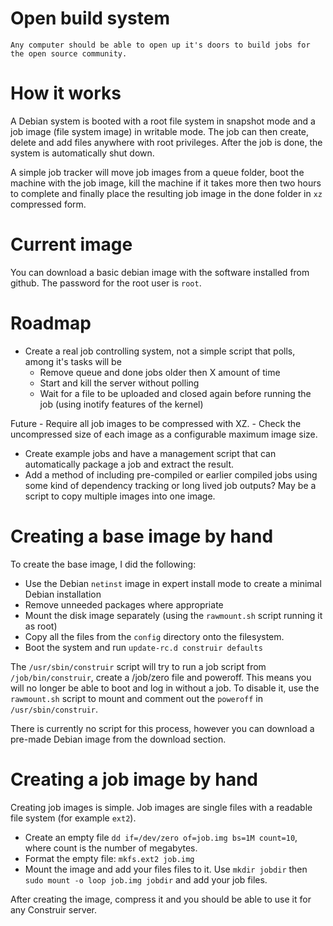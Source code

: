 Open build system
=================

    Any computer should be able to open up it's doors to build jobs for the open source community.

How it works
============
A Debian system is booted with a root file system in snapshot mode and a job image (file system image) in writable mode. The job can then create, delete and add files anywhere with root privileges. After the job is done, the system is automatically shut down.

A simple job tracker will move job images from a queue folder, boot the machine with the job image, kill the machine if it takes more then two hours to complete and finally place the resulting job image in the done folder in `xz` compressed form.

Current image
=============
You can download a basic debian image with the software installed from github. The password for the root user is `root`.

Roadmap
=======
- Create a real job controlling system, not a simple script that polls, among it's tasks will be
    - Remove queue and done jobs older then X amount of time
    - Start and kill the server without polling
    - Wait for a file to be uploaded and closed again before running the job (using inotify features of the kernel)

Future
    - Require all job images to be compressed with XZ.
    - Check the uncompressed size of each image as a configurable maximum image size.
- Create example jobs and have a management script that can automatically package a job and extract the result.
- Add a method of including pre-compiled or earlier compiled jobs using some kind of dependency tracking or long lived job outputs? May be a script to copy multiple images into one image.

Creating a base image by hand
=============================
To create the base image, I did the following:

 - Use the Debian `netinst` image in expert install mode to create a minimal Debian installation
 - Remove unneeded packages where appropriate
 - Mount the disk image separately (using the `rawmount.sh` script running it as root)
 - Copy all the files from the `config` directory onto the filesystem.
 - Boot the system and run `update-rc.d construir defaults`

The `/usr/sbin/construir` script will try to run a job script from `/job/bin/construir`,
create a /job/zero file and poweroff.
This means you will no longer be able to boot and log in without a job. 
To disable it, use the `rawmount.sh` script to mount and comment out
the `poweroff` in `/usr/sbin/construir`. 

There is currently no script for this process, however you can download a pre-made Debian image from the download section.

Creating a job image by hand
============================
Creating job images is simple. Job images are single files with a readable file system (for example `ext2`).

 - Create an empty file `dd if=/dev/zero of=job.img bs=1M count=10`, where count is the number of megabytes.
 - Format the empty file: `mkfs.ext2 job.img`
 - Mount the image and add your files files to it. Use `mkdir jobdir` then `sudo mount -o loop job.img jobdir` and add your job files.

After creating the image, compress it and you should be able to use it for any Construir server.




